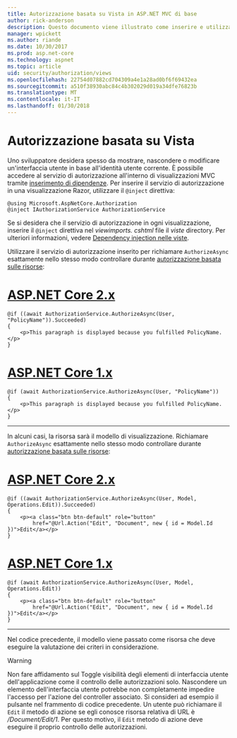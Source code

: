 ```yaml
---
title: Autorizzazione basata su Vista in ASP.NET MVC di base
author: rick-anderson
description: Questo documento viene illustrato come inserire e utilizzare il servizio di autorizzazione all'interno di una visualizzazione Razor di ASP.NET Core.
manager: wpickett
ms.author: riande
ms.date: 10/30/2017
ms.prod: asp.net-core
ms.technology: aspnet
ms.topic: article
uid: security/authorization/views
ms.openlocfilehash: 22754d07882cd704309a4e1a28ad0bf6f69432ea
ms.sourcegitcommit: a510f38930abc84c4b302029d019a34dfe76823b
ms.translationtype: MT
ms.contentlocale: it-IT
ms.lasthandoff: 01/30/2018
---
```

# <a name="view-based-authorization"></a>Autorizzazione basata su Vista

Uno sviluppatore desidera spesso da mostrare, nascondere o modificare un'interfaccia utente in base all'identità utente corrente. È possibile accedere al servizio di autorizzazione all'interno di visualizzazioni MVC tramite [inserimento di dipendenze](xref:fundamentals/dependency-injection#fundamentals-dependency-injection). Per inserire il servizio di autorizzazione in una visualizzazione Razor, utilizzare il `@inject` direttiva:

```cshtml
@using Microsoft.AspNetCore.Authorization
@inject IAuthorizationService AuthorizationService
```

Se si desidera che il servizio di autorizzazione in ogni visualizzazione, inserire il `@inject` direttiva nel *viewimports. cshtml* file il *viste* directory. Per ulteriori informazioni, vedere [Dependency injection nelle viste](xref:mvc/views/dependency-injection).

Utilizzare il servizio di autorizzazione inserito per richiamare `AuthorizeAsync` esattamente nello stesso modo controllare durante [autorizzazione basata sulle risorse](xref:security/authorization/resourcebased#security-authorization-resource-based-imperative):

# <a name="aspnet-core-2xtabaspnetcore2x"></a>[ASP.NET Core 2.x](#tab/aspnetcore2x)

```cshtml
@if ((await AuthorizationService.AuthorizeAsync(User, "PolicyName")).Succeeded)
{
    <p>This paragraph is displayed because you fulfilled PolicyName.</p>
}
```

# <a name="aspnet-core-1xtabaspnetcore1x"></a>[ASP.NET Core 1.x](#tab/aspnetcore1x)

```cshtml
@if (await AuthorizationService.AuthorizeAsync(User, "PolicyName"))
{
    <p>This paragraph is displayed because you fulfilled PolicyName.</p>
}
```

---

In alcuni casi, la risorsa sarà il modello di visualizzazione. Richiamare `AuthorizeAsync` esattamente nello stesso modo controllare durante [autorizzazione basata sulle risorse](xref:security/authorization/resourcebased#security-authorization-resource-based-imperative):

# <a name="aspnet-core-2xtabaspnetcore2x"></a>[ASP.NET Core 2.x](#tab/aspnetcore2x)

```cshtml
@if ((await AuthorizationService.AuthorizeAsync(User, Model, Operations.Edit)).Succeeded)
{
    <p><a class="btn btn-default" role="button"
        href="@Url.Action("Edit", "Document", new { id = Model.Id })">Edit</a></p>
}
```

# <a name="aspnet-core-1xtabaspnetcore1x"></a>[ASP.NET Core 1.x](#tab/aspnetcore1x)

```cshtml
@if (await AuthorizationService.AuthorizeAsync(User, Model, Operations.Edit))
{
    <p><a class="btn btn-default" role="button"
        href="@Url.Action("Edit", "Document", new { id = Model.Id })">Edit</a></p>
}
```

---

Nel codice precedente, il modello viene passato come risorsa che deve eseguire la valutazione dei criteri in considerazione.

> [!WARNING]
> Non fare affidamento sul Toggle visibilità degli elementi di interfaccia utente dell'applicazione come il controllo delle autorizzazioni solo. Nascondere un elemento dell'interfaccia utente potrebbe non completamente impedire l'accesso per l'azione del controller associato. Si consideri ad esempio il pulsante nel frammento di codice precedente. Un utente può richiamare il `Edit` il metodo di azione se egli conosce risorsa relativa di URL è */Document/Edit/1*. Per questo motivo, il `Edit` metodo di azione deve eseguire il proprio controllo delle autorizzazioni.
